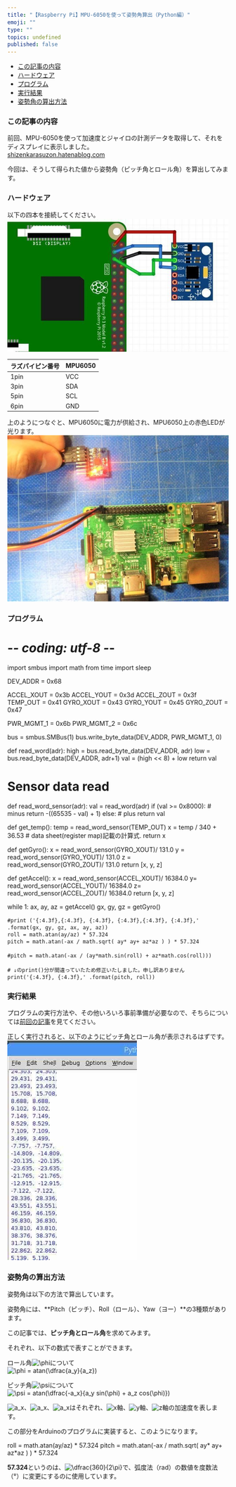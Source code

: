 ```yaml
---
title: "【Raspberry Pi】MPU-6050を使って姿勢角算出（Python編）"
emoji: ""
type: ""
topics: undefined
published: false
---
```


* [この記事の内容](#この記事の内容)
* [ハードウェア](#ハードウェア)
* [プログラム](#プログラム)
* [実行結果](#実行結果)
* [姿勢角の算出方法](#姿勢角の算出方法)

### この記事の内容

前回、MPU-6050を使って加速度とジャイロの計測データを取得して、それをディスプレイに表示しました。  
[shizenkarasuzon.hatenablog.com](https://shizenkarasuzon.hatenablog.com/entry/2019/03/06/114248)

今回は、そうして得られた値から姿勢角（ピッチ角とロール角）を算出してみます。  
  
  
### ハードウェア

以下の四本を接続してください。  
![f:id:pythonjacascript:20190304005009j:plain](/images/ppythonjacascript2019030420190304005009.jpg)  

| ラズパイピン番号 | MPU6050 |
| -------- | ------- |
| 1pin     | VCC     |
| 3pin     | SDA     |
| 5pin     | SCL     |
| 6pin     | GND     |

上のようにつなぐと、MPU6050に電力が供給され、MPU6050上の赤色LEDが光ります。  
![f:id:pythonjacascript:20190304005137j:plain](/images/ppythonjacascript2019030420190304005137.jpg)  

### プログラム

# -*- coding: utf-8 -*-

import smbus
import math
from time import sleep

DEV_ADDR = 0x68

ACCEL_XOUT = 0x3b
ACCEL_YOUT = 0x3d
ACCEL_ZOUT = 0x3f
TEMP_OUT = 0x41
GYRO_XOUT = 0x43
GYRO_YOUT = 0x45
GYRO_ZOUT = 0x47

PWR_MGMT_1 = 0x6b
PWR_MGMT_2 = 0x6c   

bus = smbus.SMBus(1)
bus.write_byte_data(DEV_ADDR, PWR_MGMT_1, 0)


def read_word(adr):
    high = bus.read_byte_data(DEV_ADDR, adr)
    low = bus.read_byte_data(DEV_ADDR, adr+1)
    val = (high << 8) + low
    return val

# Sensor data read
def read_word_sensor(adr):
    val = read_word(adr)
    if (val >= 0x8000):         # minus
        return -((65535 - val) + 1)
    else:                       # plus
        return val


def get_temp():
    temp = read_word_sensor(TEMP_OUT)
    x = temp / 340 + 36.53      # data sheet(register map)記載の計算式.
    return x


def getGyro():
    x = read_word_sensor(GYRO_XOUT)/ 131.0
    y = read_word_sensor(GYRO_YOUT)/ 131.0
    z = read_word_sensor(GYRO_ZOUT)/ 131.0
    return [x, y, z]


def getAccel():
    x = read_word_sensor(ACCEL_XOUT)/ 16384.0
    y= read_word_sensor(ACCEL_YOUT)/ 16384.0
    z= read_word_sensor(ACCEL_ZOUT)/ 16384.0
    return [x, y, z]


while 1:
    ax, ay, az = getAccel()
    gx, gy, gz = getGyro()

    #print ('{:4.3f},{:4.3f}, {:4.3f}, {:4.3f},{:4.3f}, {:4.3f},' .format(gx, gy, gz, ax, ay, az))
    roll = math.atan(ay/az) * 57.324
    pitch = math.atan(-ax / math.sqrt( ay* ay+ az*az ) ) * 57.324

    #pitch = math.atan(-ax / (ay*math.sin(roll) + az*math.cos(roll)))

    # ↓のprint()分が間違っていたため修正いたしました。申し訳ありません
    print('{:4.3f}, {:4.3f},' .format(pitch, roll))
  
  
### 実行結果

プログラムの実行方法や、その他いろいろ事前準備が必要なので、そちらについては[前回の記事](https://shizenkarasuzon.hatenablog.com/entry/2019/03/06/114248)を見てください。

正しく実行されると、以下のようにピッチ角とロール角が表示されるはずです。  
![f:id:pythonjacascript:20190306163602j:plain](/images/ppythonjacascript2019030620190306163602.jpg)  

### 姿勢角の算出方法

姿勢角は以下の方法で算出しています。

  
姿勢角には、**Pitch（ピッチ）、Roll（ロール）、Yaw（ヨー）**の3種類があります。

この記事では、**ピッチ角とロール角**を求めてみます。

それぞれ、以下の数式で表すことができます。

ロール角![\phi](https://chart.apis.google.com/chart?cht=tx&chl=%5Cphi)について  
![\phi = atan(\dfrac{a_y}{a_z})](https://chart.apis.google.com/chart?cht=tx&chl=%5Cphi%20%3D%20atan%28%5Cdfrac%7Ba_y%7D%7Ba_z%7D%29)

ピッチ角![\psi](https://chart.apis.google.com/chart?cht=tx&chl=%5Cpsi)について  
![\psi = atan(\dfrac{-a_x}{a_y sin(\phi) + a_z cos(\phi)})](https://chart.apis.google.com/chart?cht=tx&chl=%5Cpsi%20%3D%20atan%28%5Cdfrac%7B-a_x%7D%7Ba_y%20sin%28%5Cphi%29%20%2B%20a_z%20cos%28%5Cphi%29%7D%29)

![a_x](https://chart.apis.google.com/chart?cht=tx&chl=a_x)、![a_x](https://chart.apis.google.com/chart?cht=tx&chl=a_x)、![a_x](https://chart.apis.google.com/chart?cht=tx&chl=a_x)はそれぞれ、![x](https://chart.apis.google.com/chart?cht=tx&chl=x)軸、![y](https://chart.apis.google.com/chart?cht=tx&chl=y)軸、![z](https://chart.apis.google.com/chart?cht=tx&chl=z)軸の加速度を表します。

この部分をArduinoのプログラムに実装すると、このようになります。

roll = math.atan(ay/az) * 57.324
pitch = math.atan(-ax / math.sqrt( ay* ay+ az*az ) ) * 57.324

**57.324**というのは、![\dfrac{360}{2\pi}](https://chart.apis.google.com/chart?cht=tx&chl=%5Cdfrac%7B360%7D%7B2%5Cpi%7D)で、弧度法（rad）の数値を度数法（°）に変更にするのに使用しています。